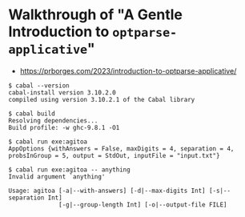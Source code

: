 # Walkthrough of "A Gentle Introduction to `optparse-applicative`"

- <https://prborges.com/2023/introduction-to-optparse-applicative/>

```
$ cabal --version
cabal-install version 3.10.2.0
compiled using version 3.10.2.1 of the Cabal library

$ cabal build
Resolving dependencies...
Build profile: -w ghc-9.8.1 -O1

$ cabal run exe:agitoa
AppOptions {withAnswers = False, maxDigits = 4, separation = 4, probsInGroup = 5, output = StdOut, inputFile = "input.txt"}

$ cabal run exe:agitoa -- anything
Invalid argument `anything'

Usage: agitoa [-a|--with-answers] [-d|--max-digits Int] [-s|--separation Int] 
              [-g|--group-length Int] [-o|--output-file FILE]
```
